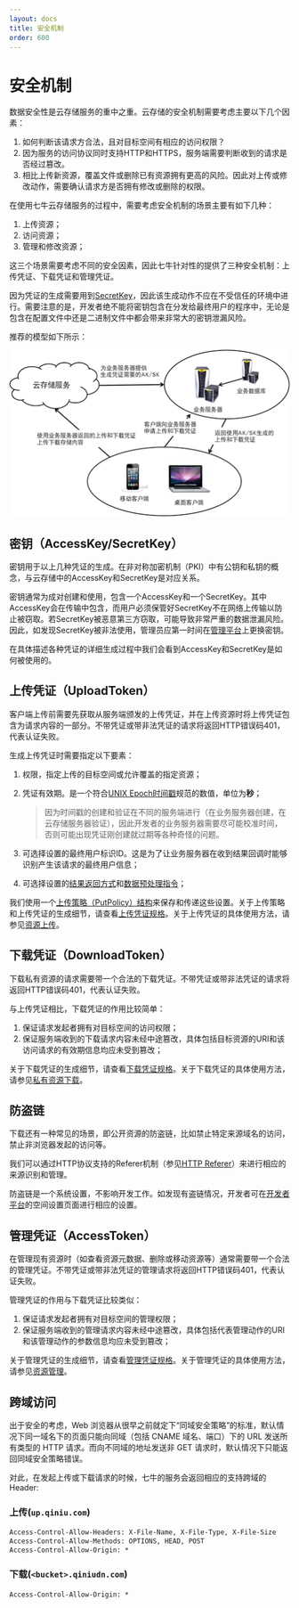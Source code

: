 ```yaml
---
layout: docs
title: 安全机制
order: 600
---
```

<a id="security"></a>
# 安全机制

数据安全性是云存储服务的重中之重。云存储的安全机制需要考虑主要以下几个因素：

1. 如何判断该请求方合法，且对目标空间有相应的访问权限？
1. 因为服务的访问协议同时支持HTTP和HTTPS，服务端需要判断收到的请求是否经过篡改。
1. 相比上传新资源，覆盖文件或删除已有资源拥有更高的风险。因此对上传或修改动作，需要确认请求方是否拥有修改或删除的权限。

在使用七牛云存储服务的过程中，需要考虑安全机制的场景主要有如下几种：

1. 上传资源；
1. 访问资源；
1. 管理和修改资源；

这三个场景需要考虑不同的安全因素，因此七牛针对性的提供了三种安全机制：上传凭证、下载凭证和管理凭证。

因为凭证的生成需要用到[SecretKey](#aksk)，因此该生成动作不应在不受信任的环境中进行。需要注意的是，开发者绝不能将密钥包含在分发给最终用户的程序中，无论是包含在配置文件中还是二进制文件中都会带来非常大的密钥泄漏风险。

推荐的模型如下所示：

![凭证创建和使用流程](img/token.png)

<a id="aksk"></a>
## 密钥（AccessKey/SecretKey）

密钥用于以上几种凭证的生成。在非对称加密机制（PKI）中有公钥和私钥的概念，与云存储中的AccessKey和SecretKey是对应关系。

密钥通常为成对创建和使用，包含一个AccessKey和一个SecretKey。其中AccessKey会在传输中包含，而用户必须保管好SecretKey不在网络上传输以防止被窃取。若SecretKey被恶意第三方窃取，可能导致非常严重的数据泄漏风险。因此，如发现SecretKey被非法使用，管理员应第一时间在[管理平台](https://portal.qiniu.com)上更换密钥。

在具体描述各种凭证的详细生成过程中我们会看到AccessKey和SecretKey是如何被使用的。

<a id="upload-token"></a>
## 上传凭证（UploadToken）

客户端上传前需要先获取从服务端颁发的上传凭证，并在上传资源时将上传凭证包含为请求内容的一部分。不带凭证或带非法凭证的请求将返回HTTP错误码401，代表认证失败。

生成上传凭证时需要指定以下要素：

1. 权限，指定上传的目标空间或允许覆盖的指定资源；
1. 凭证有效期。是一个符合[UNIX Epoch时间戳](http://en.wikipedia.org/wiki/Unix_Time)规范的数值，单位为**秒**；
	
	> 因为时间戳的创建和验证在不同的服务端进行（在业务服务器创建，在云存储服务器验证），因此开发者的业务服务器需要尽可能校准时间，否则可能出现凭证刚创建就过期等各种奇怪的问题。
	
1. 可选择设置的最终用户标识ID。这是为了让业务服务器在收到结果回调时能够识别产生该请求的最终用户信息；
1. 可选择设置的[结果返回方式](up/response/index.html)和[数据预处理指令](up/response/persistent-op.html)；

我们使用一个[上传策略（PutPolicy）结构](../reference/security/put-policy.html)来保存和传递这些设置。关于上传策略和上传凭证的生成细节，请查看[上传凭证规格](../reference/security/upload-token.html)。关于上传凭证的具体使用方法，请参见[资源上传](up/index.html)。

<a id="download-token"></a>
## 下载凭证（DownloadToken）

下载私有资源的请求需要带一个合法的下载凭证。不带凭证或带非法凭证的请求将返回HTTP错误码401，代表认证失败。

与上传凭证相比，下载凭证的作用比较简单：

1. 保证请求发起者拥有对目标空间的访问权限；
1. 保证服务端收到的下载请求内容未经中途篡改，具体包括目标资源的URI和该访问请求的有效期信息均应未受到篡改；

关于下载凭证的生成细节，请查看[下载凭证规格](../reference/security/download-token.html)。关于下载凭证的具体使用方法，请参见[私有资源下载](dn/security.html#download-private-resource)。

<a id="anti-leech"></a>
## 防盗链

下载还有一种常见的场景，即公开资源的防盗链，比如禁止特定来源域名的访问，禁止非浏览器发起的访问等。

我们可以通过HTTP协议支持的Referer机制（参见[HTTP Referer](http://en.wikipedia.org/wiki/Referrer)）来进行相应的来源识别和管理。

防盗链是一个系统设置，不影响开发工作。如发现有盗链情况，开发者可在[开发者平台](https://portal.qiniu.com/)的空间设置页面进行相应的设置。

<a id="accesstoken"></a>
## 管理凭证（AccessToken）

在管理现有资源时（如查看资源元数据、删除或移动资源等）通常需要带一个合法的管理凭证。不带凭证或带非法凭证的管理请求将返回HTTP错误码401，代表认证失败。

管理凭证的作用与下载凭证比较类似：

1. 保证请求发起者拥有对目标空间的管理权限；
1. 保证服务端收到的管理请求内容未经中途篡改，具体包括代表管理动作的URI和该管理动作的参数信息均应未受到篡改；

关于管理凭证的生成细节，请查看[管理凭证规格](../reference/security/access-token.html)。关于管理凭证的具体使用方法，请参见[资源管理](rs/security.html)。

<a id="cors-support"></a>
## 跨域访问

出于安全的考虑，Web 浏览器从很早之前就定下“同域安全策略”的标准，默认情况下同一域名下的页面只能向同域（包括 CNAME 域名、端口）下的 URL 发送所有类型的 HTTP 请求。而向不同域的地址发送非 GET 请求时，默认情况下只能返回同域安全策略错误。

对此，在发起上传或下载请求的时候，七牛的服务会返回相应的支持跨域的 Header:

<a id="upload-cors"></a>
### 上传(`up.qiniu.com`)

	Access-Control-Allow-Headers: X-File-Name, X-File-Type, X-File-Size
	Access-Control-Allow-Methods: OPTIONS, HEAD, POST
	Access-Control-Allow-Origin: *

<a id="download-cors"></a>
### 下载(`<bucket>.qiniudn.com`)

	Access-Control-Allow-Origin: *
